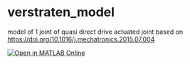 # verstraten_model
model of 1 joint of quasi direct drive actuated joint based on https://doi.org/10.1016/j.mechatronics.2015.07.004

[![Open in MATLAB Online](https://www.mathworks.com/images/responsive/global/open-in-matlab-online.svg)](https://matlab.mathworks.com/open/github/v1?repo=AAImrit/verstraten_model)
